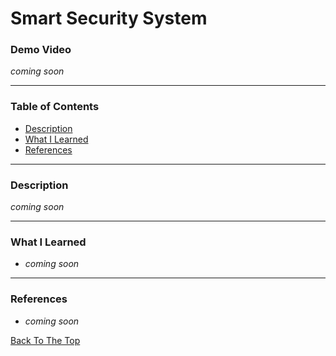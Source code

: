 # Smart Security System
 
### Demo Video
*coming soon*

---

### Table of Contents
- [Description](#description)
- [What I Learned](#what-i-learned)
- [References](#references)

---

### Description

*coming soon*

---

### What I Learned
- *coming soon*


---

### References
- *coming soon*



[Back To The Top](#smart-security-system)